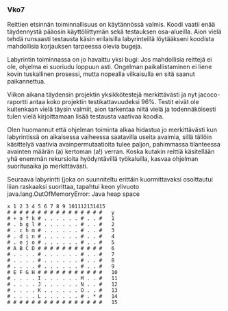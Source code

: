 ### Vko7

Reittien etsinnän toiminnallisuus on käytännössä valmis. Koodi vaatii enää täydennystä pääosin käyttöliittymän sekä testauksen osa-alueilla. Aion vielä tehdä runsaasti testausta käsin erilaisilla labyrinteillä löytääkseni koodista mahdollisia korjauksen tarpeessa olevia bugeja.

Labyrintin toiminnassa on jo havaittu yksi bugi: Jos mahdollisia reittejä ei ole, ohjelma ei suoriudu loppuun asti. Ongelman paikallistaminen ei liene kovin tuskallinen prosessi, mutta nopealla vilkaisulla en sitä saanut paikannettua.

Viikon aikana täydensin projektin yksikkötestejä merkittävästi ja nyt jacoco-raportti antaa koko projektin testikattavuudeksi 96%. Testit eivät ole kuitenkaan vielä täysin valmiit, aion tarkentaa niitä vielä ja todennäköisesti tulen vielä kirjoittamaan lisää testausta vaativaa koodia.

Olen huomannut että ohjelman toiminta alkaa hidastua jo merkittävästi kun labyrintissä on aikaisessa vaiheessa saatavilla useita avaimia, sillä tällöin käsittelyä vaativia avainpermutaatioita tulee paljon, pahimmassa tilanteessa avainten määrän (a) kertoman (a!) verran. Koska kutakin reittiä käsitellään yhä enemmän rekursioita hyödyntävillä työkaluilla, kasvaa ohjelman suoritusaika jo merkittävästi. 

Seuraava labyrintti (joka on suunniteltu erittäin kuormittavaksi osoittautui liian raskaaksi suorittaa, tapahtui keon ylivuoto java.lang.OutOfMemoryError: Java heap space

    x 1 2 3 4 5 6 7 8 9 101112131415
    # # # # # # # # # # # # # # # #   y
    # + a f k # . . . . . . # . . #   1
    # . b g l # . . . . . . # . . #   2
    # . c h m # . . . . . . # . . #   3
    # . d i n # . . . . . . # . . #   4
    # . e j o # . . . . . . # . . #   5
    # A B C D # # # # # # # # # # #   6
    # . . . . # . . . . . . # . . #   7
    # . . . . # . . . . . . # . . #   8
    # . . . . # . . . . . . # . . #   9
    # E F G H # # # # # # # # # # #   10
    # . . . . I . . . . . . M . . #   11
    # . . . . J . . . . . . N . . #   12
    # . . . . K . . . . . . O . . #   13
    # . . . . L . . . . . . # . * #   14
    # # # # # # # # # # # # # # # #   15 
